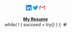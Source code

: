 <p align="center" text-align="center">
  <br><br>
  <a href="https://www.linkedin.com/in/manish-kumar18/"><img height="18" width="18" src="./linkedin.svg" /></a>
<!--   <a href="https://www.instagram.com/beingmanishh/"><img height="18" width="18" src="./instagram.svg" /></a> -->
  <a href="https://twitter.com/Beingmanishh"><img height="18" width="18" src="./twitter.svg" /></a>
  <a href="mailto:manishnitsgr18@gmail.com"><img height="18" width="18" src="./gmail.svg" /></a><br><br>
  <b><a href="https://drive.google.com/file/d/1q0luHRIcjN1Ld06ZJiT8lD6tLc6AbsdG/view?usp=sharing">My Resume</a></b><br>
  <i>while( ! ( succeed = try() ) );  ☢️</i>
</p>
